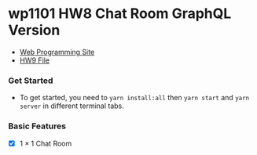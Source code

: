 # wp1101 HW8 Chat Room GraphQL Version

- [Web Programming Site](https://wp.ee.ntu.edu.tw/)
- [HW9 File](https://ceiba.ntu.edu.tw/course/fdb723/hw/hw9.pdf)

### Get Started

- To get started, you need to `yarn install:all` then `yarn start` and `yarn server` in different terminal tabs.

### Basic Features

- [x] 1 × 1 Chat Room